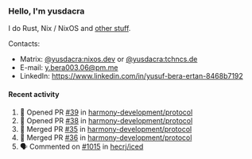 ### Hello, I'm yusdacra

I do Rust, Nix / NixOS and [other stuff](https://yusdacra.gitlab.io/about).

Contacts:
- Matrix: [@yusdacra:nixos.dev](https://matrix.to/#/@yusdacra:nixos.dev) or [@yusdacra:tchncs.de](https://matrix.to/#/@yusdacra:tchncs.de)
- E-mail: y.bera003.06@pm.me
- LinkedIn: https://www.linkedin.com/in/yusuf-bera-ertan-8468b7192

#### Recent activity

<!--START_SECTION:activity-->
1. 💪 Opened PR [#39](https://github.com/harmony-development/protocol/pull/39) in [harmony-development/protocol](https://github.com/harmony-development/protocol)
2. 💪 Opened PR [#38](https://github.com/harmony-development/protocol/pull/38) in [harmony-development/protocol](https://github.com/harmony-development/protocol)
3. 🎉 Merged PR [#35](https://github.com/harmony-development/protocol/pull/35) in [harmony-development/protocol](https://github.com/harmony-development/protocol)
4. 🎉 Merged PR [#36](https://github.com/harmony-development/protocol/pull/36) in [harmony-development/protocol](https://github.com/harmony-development/protocol)
5. 🗣 Commented on [#1015](https://github.com/hecrj/iced/issues/1015) in [hecrj/iced](https://github.com/hecrj/iced)
<!--END_SECTION:activity-->
